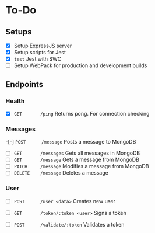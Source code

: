 # To-Do
## Setups
-[x] Setup ExpressJS server
-[x] Setup scripts for Jest
 -[x] `test` Jest with SWC
-[ ] Setup WebPack for production and development builds

## Endpoints

### Health
-[x] `GET       /ping`      Returns pong. For connection checking

### Messages
-[-] `POST      /message`   Posts a message to MongoDB
-[ ] `GET       /messages`  Gets all messages in MongoDB
-[ ] `GET       /message`   Gets a message from MongoDB
-[ ] `PATCH     /message`   Modifies a message from MongoDB
-[ ] `DELETE    /message`   Deletes a message

### User
-[ ] `POST      /user <data>`           Creates new user
-[ ] `GET       /token/:token <user>`   Signs a token
-[ ] `POST      /validate/:token`       Validates a token

